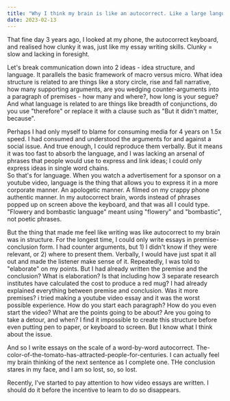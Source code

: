 ```yaml
---
title: "Why I think my brain is like an autocorrect. Like a large language model."
date: 2023-02-13
---
```


That fine day 3 years ago, I looked at my phone, the autocorrect keyboard, and realised how clunky it was, just like my essay writing skills.
Clunky = slow and lacking in foresight.

Let's break communication down into 2 ideas - idea structure, and language. It parallels the basic framework of macro versus micro.
What idea structure is related to are things like a story circle, rise and fall narrative, how many supporting arguments, are you wedging counter-arguments into a paragraph of premises - how many and where?, how long is your segue?
And what language is related to are things like breadth of conjunctions, do you use "therefore" or replace it with a clause such as "But it didn't matter, because". 

Perhaps I had only myself to blame for consuming media for 4 years on 1.5x speed. I had consumed and understood the arguments for and against a social issue. And true enough, I could reproduce them verbally. But it means it was too fast to absorb the language, and I was lacking an arsenal of phrases that people would use to express and link ideas; I could only express ideas in single word chains.  
So that's for language. When you watch a advertisement for a sponsor on a youtube video, language is the thing that allows you to express it in a more corporate manner. An apologetic manner. A filmed on my crappy phone authentic manner. 
In my autocorrect brain, words instead of phrases popped up on screen above the keyboard, and that was all I could type. "Flowery and bombastic language" meant using "flowery" and "bombastic", not poetic phrases.

But the thing that made me feel like writing was like autocorrect to my brain was in structure.
For the longest time, I could only write essays in premise-conclusion form. I had counter arguments, but 1) I didn't know if they were relevant, or 2) where to present them. Verbally, I would have just spat it all out and made the listener make sense of it. 
Repeatedly, I was told to "elaborate" on my points. But I had already written the premise and the conclusion? What is elaboration? Is that including how 3 separate research institutes have calculated the cost to produce a red mug? I had already explained everything between premise and conclusion. Was it more premises?
i tried making a youtube video essay and it was the worst possible experience. How do you start each paragraph? How do you even start the video? What are the points going to be about? Are you going to take a detour, and when? 
I find it impossible to create this structure before even putting pen to paper, or keyboard to screen. But I know what I think about the issue.

And so I write essays on the scale of a word-by-word autocorrect.
The-color-of-the-tomato-has-attracted-people-for-centuries.
I can actually feel my brain thinking of the next sentence as I complete one. THe conclusion stares in my face, and I am so lost, so, so lost.

Recently, I've started to pay attention to how video essays are written. I should do it before the incentive to learn to do so disappears. 
